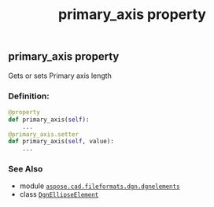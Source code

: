 ﻿---
title: primary_axis property
second_title: Aspose.CAD for Python via .NET API References
description: 
type: docs
weight: 70
url: /aspose.cad.fileformats.dgn.dgnelements/dgnellipseelement/primary_axis/
is_root: false
---

## primary_axis property


Gets or sets Primary axis length
### Definition:
```python
@property
def primary_axis(self):
    ...
@primary_axis.setter
def primary_axis(self, value):
    ...
```

### See Also
* module [`aspose.cad.fileformats.dgn.dgnelements`](../../)
* class [`DgnEllipseElement`](/cad/python-net/aspose.cad.fileformats.dgn.dgnelements/dgnellipseelement)
